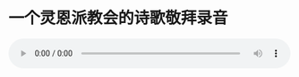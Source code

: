 # 一个灵恩派教会的诗歌敬拜录音

<audio style="width: 100%;" preload="false" controls controlslist="nodownload"><source src="//cdn.simai.ml/audio/mp3/old/26643.mp3" type="audio/mpeg">Your browser does not support the audio element.</audio>


